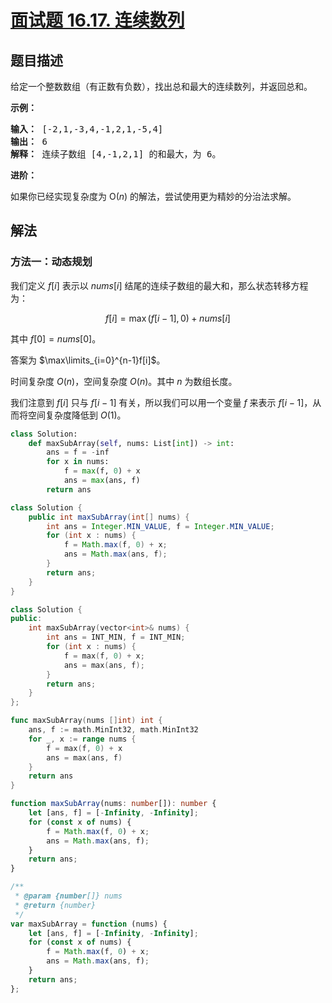 # [面试题 16.17. 连续数列](https://leetcode.cn/problems/contiguous-sequence-lcci)

## 题目描述

<!-- 这里写题目描述 -->
<p>给定一个整数数组（有正数有负数），找出总和最大的连续数列，并返回总和。</p>

<p><strong>示例：</strong></p>

<pre class="AnLi"><strong>输入：</strong> [-2,1,-3,4,-1,2,1,-5,4]
<strong>输出：</strong> 6
<strong>解释：</strong> 连续子数组 [4,-1,2,1] 的和最大，为 6。
</pre>

<p><strong>进阶：</strong></p>

<p>如果你已经实现复杂度为 O(<em>n</em>) 的解法，尝试使用更为精妙的分治法求解。</p>

## 解法

### 方法一：动态规划

我们定义 $f[i]$ 表示以 $nums[i]$ 结尾的连续子数组的最大和，那么状态转移方程为：

$$
f[i] = \max(f[i-1], 0) + nums[i]
$$

其中 $f[0] = nums[0]$。

答案为 $\max\limits_{i=0}^{n-1}f[i]$。

时间复杂度 $O(n)$，空间复杂度 $O(n)$。其中 $n$ 为数组长度。

我们注意到 $f[i]$ 只与 $f[i-1]$ 有关，所以我们可以用一个变量 $f$ 来表示 $f[i-1]$，从而将空间复杂度降低到 $O(1)$。

<!-- tabs:start -->

```python
class Solution:
    def maxSubArray(self, nums: List[int]) -> int:
        ans = f = -inf
        for x in nums:
            f = max(f, 0) + x
            ans = max(ans, f)
        return ans
```

```java
class Solution {
    public int maxSubArray(int[] nums) {
        int ans = Integer.MIN_VALUE, f = Integer.MIN_VALUE;
        for (int x : nums) {
            f = Math.max(f, 0) + x;
            ans = Math.max(ans, f);
        }
        return ans;
    }
}
```

```cpp
class Solution {
public:
    int maxSubArray(vector<int>& nums) {
        int ans = INT_MIN, f = INT_MIN;
        for (int x : nums) {
            f = max(f, 0) + x;
            ans = max(ans, f);
        }
        return ans;
    }
};
```

```go
func maxSubArray(nums []int) int {
	ans, f := math.MinInt32, math.MinInt32
	for _, x := range nums {
		f = max(f, 0) + x
		ans = max(ans, f)
	}
	return ans
}
```

```ts
function maxSubArray(nums: number[]): number {
    let [ans, f] = [-Infinity, -Infinity];
    for (const x of nums) {
        f = Math.max(f, 0) + x;
        ans = Math.max(ans, f);
    }
    return ans;
}
```

```js
/**
 * @param {number[]} nums
 * @return {number}
 */
var maxSubArray = function (nums) {
    let [ans, f] = [-Infinity, -Infinity];
    for (const x of nums) {
        f = Math.max(f, 0) + x;
        ans = Math.max(ans, f);
    }
    return ans;
};
```

<!-- tabs:end -->

<!-- end -->
